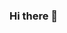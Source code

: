 ### Hi there 👋

<!--
**leannegass/leannegass** is a ✨ _special_ ✨ repository because its `README.md` (this file) appears on your GitHub profile.

Here are some ideas to get you started:

- 🔭 I’m currently working on Java 
- 🌱 I’m currently learning Spring Boot
- 📫 How to reach me: leannegass@gmail.com
-->
